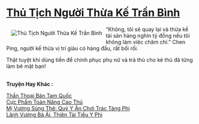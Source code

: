 <a href="https://truyenwiki.net/thu-tich-nguoi-thua-ke-tran-binh.36144/" title="Thủ Tịch Người Thừa Kế Trần Bình"><h1>Thủ Tịch Người Thừa Kế Trần Bình</h1></a><div style="display:table"><img align="right" style="float: left; padding: 10px;" src="https://truyenwiki.net/a/img/str/src/36144.jpg" alt="Thủ Tịch Người Thừa Kế Trần Bình">“Không, tôi sẽ quay lại và thừa kế tài sản hàng nghìn tỷ đồng nếu tôi không làm việc chăm chỉ.” Chen Ping, người kế thừa vị trí giàu có hàng đầu, rất bối rối.<p></p> Thật tuyệt khi dùng tiền để chinh phục phụ nữ và trả thù cho kẻ thù đã từng làm bẽ mặt bạn!</div><p><br><b>Truyện Hay Khác :</b></p><a href="https://truyenwiki.net/than-thoai-ban-tam-quoc.35277/" alt="Thần Thoại Bản Tam Quốc">Thần Thoại Bản Tam Quốc</a><br/><a href="https://github.com/nownovels/topcv/tree/master/truyenhay/35304" alt="Cực Phẩm Toàn Năng Cao Thủ">Cực Phẩm Toàn Năng Cao Thủ</a><br/><a href="https://github.com/nownovels/topcv/tree/master/truyenhay/35557" alt="Mị Vương Sủng Thê: Quỷ Y Ăn Chơi Trác Táng Phi">Mị Vương Sủng Thê: Quỷ Y Ăn Chơi Trác Táng Phi</a><br/><a href="https://github.com/nownovels/topcv/tree/master/truyenhay/38319" alt="Lãnh Vương Bá Ái, Thiên Tài Tiểu Y Phi">Lãnh Vương Bá Ái, Thiên Tài Tiểu Y Phi</a><br/>